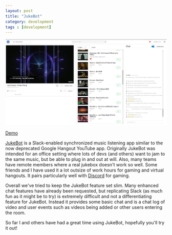 ```yaml
---
layout: post
title: "JukeBot"
category: development
tags : [development]
---
```


![JukeBot](/assets/images/JukeBot.png)

[Demo](https://demo.jukebot.club/)

[JukeBot](https://github.com/TheConnMan/jukebot) is a Slack-enabled synchronized music listening app similar to the now deprecated Google Hangout YouTube app. Originally JukeBot was intended for an office setting where lots of devs (and others) want to jam to the same music, but be able to plug in and out at will. Also, many teams have remote members where a real jukebox doesn't work so well. Some friends and I have used it a lot outsize of work hours for gaming and virtual hangouts. It pairs particularly well with [Discord](https://discordapp.com/) for gaming.

Overall we've tried to keep the JukeBot feature set slim. Many enhanced chat features have already been requested, but replicating Slack (as much fun as it might be to try) is extremely difficult and not a differentiating feature for JukeBot. Instead it provides some basic chat and is a chat log of video and user events such as videos being added or other users entering the room.

So far I and others have had a great time using JukeBot, hopefully you'll try it out!
